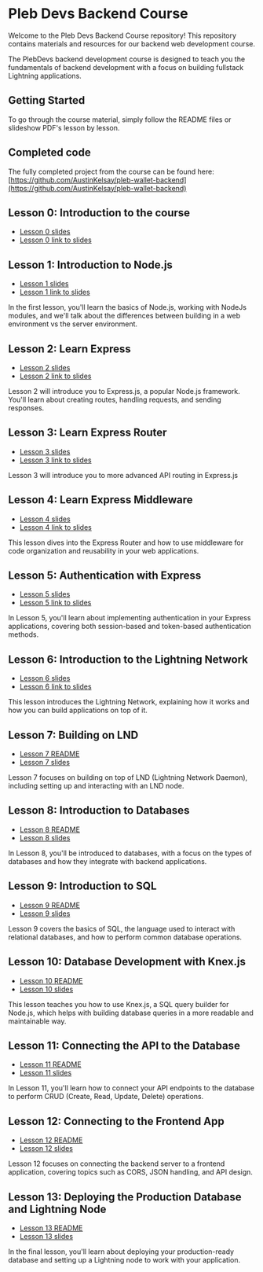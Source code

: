 # Pleb Devs Backend Course

Welcome to the Pleb Devs Backend Course repository! This repository contains materials and resources for our backend web development course.

The PlebDevs backend development course is designed to teach you the fundamentals of backend development with a focus on building fullstack Lightning applications.

## Getting Started

To go through the course material, simply follow the README files or slideshow PDF's lesson by lesson.

## Completed code
The fully completed project from the course can be found here: [https://github.com/AustinKelsay/pleb-wallet-backend](https://github.com/AustinKelsay/pleb-wallet-backend)

## Lesson 0: Introduction to the course

- [Lesson 0 slides](https://github.com/pleb-devs/plebdevs-course-2/blob/main/lesson-0.pdf)
- [Lesson 0 link to slides](https://docs.google.com/presentation/d/1S_ZKZFXtKrsIExZASBOqD7Jjb23-Ht22e2PxNdzB1ro/edit?usp=sharing)

## Lesson 1: Introduction to Node.js

- [Lesson 1 slides](https://github.com/pleb-devs/plebdevs-course-2/blob/main/lesson-1.pdf)
- [Lesson 1 link to slides](https://docs.google.com/presentation/d/1eOUZ86R34oNiWEHRW70N5d-2qDuSQVkHmG6xi6ajBHc/edit?usp=sharing)

In the first lesson, you'll learn the basics of Node.js, working with NodeJs modules, and we'll talk about the differences between building in a web environment vs the server environment.

## Lesson 2: Learn Express

- [Lesson 2 slides](https://github.com/pleb-devs/plebdevs-course-2/blob/main/lesson-2.pdf)
- [Lesson 2 link to slides](https://docs.google.com/presentation/d/1S_ZKZFXtKrsIExZASBOqD7Jjb23-Ht22e2PxNdzB1ro/edit?usp=sharing)

Lesson 2 will introduce you to Express.js, a popular Node.js framework. You'll learn about creating routes, handling requests, and sending responses.

## Lesson 3: Learn Express Router

- [Lesson 3 slides](https://github.com/pleb-devs/plebdevs-course-2/blob/main/lesson-3.pdf)
- [Lesson 3 link to slides](https://docs.google.com/presentation/d/1S_ZKZFXtKrsIExZASBOqD7Jjb23-Ht22e2PxNdzB1ro/edit?usp=sharing)

Lesson 3 will introduce you to more advanced API routing in Express.js

## Lesson 4: Learn Express Middleware

- [Lesson 4 slides](https://github.com/pleb-devs/plebdevs-course-2/blob/main/lesson-4.pdf)
- [Lesson 4 link to slides](https://docs.google.com/presentation/d/1S_ZKZFXtKrsIExZASBOqD7Jjb23-Ht22e2PxNdzB1ro/edit?usp=sharing)

This lesson dives into the Express Router and how to use middleware for code organization and reusability in your web applications.

## Lesson 5: Authentication with Express

- [Lesson 5 slides](https://github.com/pleb-devs/plebdevs-course-2/blob/main/lesson-5.pdf)
- [Lesson 5 link to slides](https://docs.google.com/presentation/d/1S_ZKZFXtKrsIExZASBOqD7Jjb23-Ht22e2PxNdzB1ro/edit?usp=sharing)

In Lesson 5, you'll learn about implementing authentication in your Express applications, covering both session-based and token-based authentication methods.

## Lesson 6: Introduction to the Lightning Network

- [Lesson 6 slides](https://github.com/pleb-devs/plebdevs-course-2/blob/main/lesson-6.pdf)
- [Lesson 6 link to slides](https://docs.google.com/presentation/d/1S_ZKZFXtKrsIExZASBOqD7Jjb23-Ht22e2PxNdzB1ro/edit?usp=sharing)

This lesson introduces the Lightning Network, explaining how it works and how you can build applications on top of it.

## Lesson 7: Building on LND

- [Lesson 7 README](https://github.com/pleb-devs/plebdevs-course-2/blob/main/lesson-7.md)
- [Lesson 7 slides](https://github.com/pleb-devs/plebdevs-course-2/blob/main/lesson-7.pdf)

Lesson 7 focuses on building on top of LND (Lightning Network Daemon), including setting up and interacting with an LND node.

## Lesson 8: Introduction to Databases

- [Lesson 8 README](https://github.com/pleb-devs/plebdevs-course-2/blob/main/lesson-8.md)
- [Lesson 8 slides](https://github.com/pleb-devs/plebdevs-course-2/blob/main/lesson-8.pdf)

In Lesson 8, you'll be introduced to databases, with a focus on the types of databases and how they integrate with backend applications.

## Lesson 9: Introduction to SQL

- [Lesson 9 README](https://github.com/pleb-devs/plebdevs-course-2/blob/main/lesson-9.md)
- [Lesson 9 slides](https://github.com/pleb-devs/plebdevs-course-2/blob/main/lesson-9.pdf)

Lesson 9 covers the basics of SQL, the language used to interact with relational databases, and how to perform common database operations.

## Lesson 10: Database Development with Knex.js

- [Lesson 10 README](https://github.com/pleb-devs/plebdevs-course-2/blob/main/lesson-10.md)
- [Lesson 10 slides](https://github.com/pleb-devs/plebdevs-course-2/blob/main/lesson-10.pdf)

This lesson teaches you how to use Knex.js, a SQL query builder for Node.js, which helps with building database queries in a more readable and maintainable way.

## Lesson 11: Connecting the API to the Database

- [Lesson 11 README](https://github.com/pleb-devs/plebdevs-course-2/blob/main/lesson-11.md)
- [Lesson 11 slides](https://github.com/pleb-devs/plebdevs-course-2/blob/main/lesson-11.pdf)

In Lesson 11, you'll learn how to connect your API endpoints to the database to perform CRUD (Create, Read, Update, Delete) operations.

## Lesson 12: Connecting to the Frontend App

- [Lesson 12 README](https://github.com/pleb-devs/plebdevs-course-2/blob/main/lesson-12.md)
- [Lesson 12 slides](https://github.com/pleb-devs/plebdevs-course-2/blob/main/lesson-12.pdf)

Lesson 12 focuses on connecting the backend server to a frontend application, covering topics such as CORS, JSON handling, and API design.

## Lesson 13: Deploying the Production Database and Lightning Node

- [Lesson 13 README](https://github.com/pleb-devs/plebdevs-course-2/blob/main/lesson-13.md)
- [Lesson 13 slides](https://github.com/pleb-devs/plebdevs-course-2/blob/main/lesson-13.pdf)

In the final lesson, you'll learn about deploying your production-ready database and setting up a Lightning node to work with your application.

